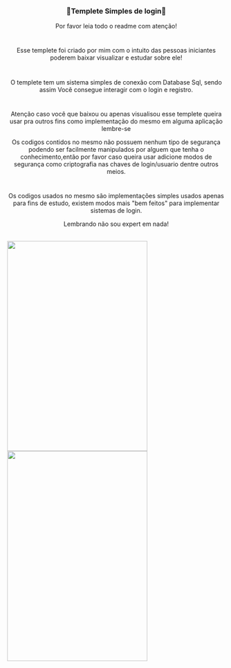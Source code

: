 <h3 align="center">🚀Templete Simples de login🚀</h3>
<p align="center">Por favor leia todo o readme com atenção!</p>

#

<p align="center"> Esse templete foi criado por mim com o intuito das pessoas iniciantes
poderem baixar visualizar e estudar sobre ele! </p>

#

<p align="center"> O templete tem um sistema simples de conexão com Database Sql, sendo assim 
Você consegue interagir com o login e registro.</p>

#

<p align="center"> Atenção caso você que baixou ou apenas visualisou esse templete queira usar pra outros fins
como implementação do mesmo em alguma aplicação lembre-se </p>

<p align="center"> Os codigos contidos no mesmo não possuem nenhum tipo de segurança podendo ser facilmente 
manipulados por alguem que tenha o conhecimento,então por favor caso queira usar 
adicione modos de segurança como criptografia nas chaves de login/usuario dentre outros meios. </p>

#

<p align="center"> Os codigos usados no mesmo são implementações simples usados apenas para fins de estudo,
existem modos mais "bem feitos" para implementar sistemas de login.
  
<p align="center"> Lembrando não sou expert em nada! </p>

<div style="display: inline_block"><br> 
  <img align="center" height="485" width="324" src="https://cdn.discordapp.com/attachments/799080849806327888/883757682807427162/unknown.png">
  <img align="center" height="485" width="324" src="https://cdn.discordapp.com/attachments/799080849806327888/883758100128084018/unknown.png">
</div>
